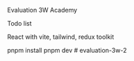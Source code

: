 Evaluation 3W Academy

Todo list

React with vite, tailwind, redux toolkit

pnpm install
pnpm dev
#   e v a l u a t i o n - 3 w - 2 
 
 

